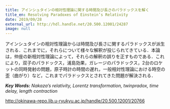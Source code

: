 ```yaml
---
title: アインシュタインの相対性理論に関する時間及び長さのパラドックスを解く
title_en: Resolving Paradoxes of Einstein’s Relativity
date: 2019/09/28
external_url: http://hdl.handle.net/20.500.12001/24287
image: null
---
```

アインシュタインの相対性理論からは時間及び長さに関するパラドックスが派生される．これまでに，それらについて様々な解釈が投じられてきている．本論は，仲座の新相対性理論によって，それらの解釈の誤りを正すものである．これにより，双子のパラドックス，浦島効果，ガレージのパラドックス，2台のロケットの同時発射の問題，原子時計の時間の遅れ，一般相対性理論における時空の歪（曲がり）など，これまでパラドックスとされてきた問題が解決される．

***Key Words:*** *Nakaza’s relativity, Lorentz transformation, twinpradox, time delay, length contraction*



http://okinawa-repo.lib.u-ryukyu.ac.jp/handle/20.500.12001/20766